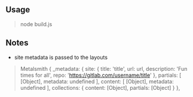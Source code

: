 ## Usage
> node build.js

## Notes
* site metadata is passed to the layouts 
> Metalsmith {
>   _metadata:
>    { site: 
>       { title: 'title',
>         url: url,
>         description: 'Fun times for all',
>         repo: 'https://gitlab.com/username/title' },
>      partials: [ [Object], metadata: undefined ],
>      content: [ [Object], metadata: undefined ],
>      collections: { content: [Object], partials: [Object] } },
